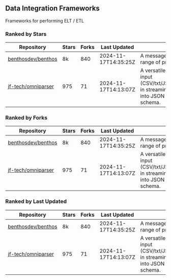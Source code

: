 ## Data Integration Frameworks

Frameworks for performing ELT / ETL

### Ranked by Stars

| Repository | Stars | Forks | Last Updated | Description | 
|------------|-------|-------|--------------|-------------|
| [benthosdev/benthos](https://github.com/benthosdev/benthos) | 8k | 840 | 2024-11-17T14:35:25Z |  A message streaming bridge between a range of protocols. |
| [jf-tech/omniparser](https://github.com/jf-tech/omniparser) | 975 | 71 | 2024-11-17T14:13:07Z |  A versatile ETL library that parses text input (CSV/txt/JSON/XML/EDI/X12/EDIFACT/etc) in streaming fashion and transforms data into JSON output using data-driven schema. |

### Ranked by Forks

| Repository | Stars | Forks | Last Updated | Description | 
|------------|-------|-------|--------------|-------------|
| [benthosdev/benthos](https://github.com/benthosdev/benthos) | 8k | 840 | 2024-11-17T14:35:25Z |  A message streaming bridge between a range of protocols. |
| [jf-tech/omniparser](https://github.com/jf-tech/omniparser) | 975 | 71 | 2024-11-17T14:13:07Z |  A versatile ETL library that parses text input (CSV/txt/JSON/XML/EDI/X12/EDIFACT/etc) in streaming fashion and transforms data into JSON output using data-driven schema. |

### Ranked by Last Updated

| Repository | Stars | Forks | Last Updated | Description | 
|------------|-------|-------|--------------|-------------|
| [benthosdev/benthos](https://github.com/benthosdev/benthos) | 8k | 840 | 2024-11-17T14:35:25Z |  A message streaming bridge between a range of protocols. |
| [jf-tech/omniparser](https://github.com/jf-tech/omniparser) | 975 | 71 | 2024-11-17T14:13:07Z |  A versatile ETL library that parses text input (CSV/txt/JSON/XML/EDI/X12/EDIFACT/etc) in streaming fashion and transforms data into JSON output using data-driven schema. |

